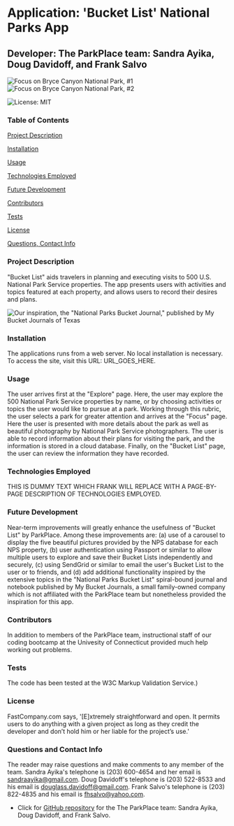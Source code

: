 # Application: 'Bucket List' National Parks App

## Developer: The ParkPlace team: Sandra Ayika, Doug Davidoff, and Frank Salvo

![Focus on Bryce Canyon National Park, #1](https://user-images.githubusercontent.com/10477863/99843471-9bb20000-2b3f-11eb-8604-00a13a33b2f9.png)
![Focus on Bryce Canyon National Park, #2](https://user-images.githubusercontent.com/10477863/99843640-e3388c00-2b3f-11eb-9efe-3a1444c63357.png)

![License: MIT](http://img.shields.io/static/v1?label=License&message=MIT&color=orange) 

### Table of Contents
[Project Description](#project-description)

[Installation](#installation)

[Usage](#usage)

[Technologies Employed](#technologies-employed)

[Future Development](#future-development)

[Contributors](#contributors)

[Tests](#tests)

[License](#license)

[Questions, Contact Info](#questions-and-contact-info)

### Project Description
 "Bucket List" aids travelers in planning and executing visits to 500 U.S. National Park Service properties. The app presents users with activities and topics featured at each property, and allows users to record their desires and plans.

 ![Our inspiration, the "National Parks Bucket Journal," published by My Bucket Journals of Texas](https://user-images.githubusercontent.com/10477863/99752348-28ae7800-2ab2-11eb-9dde-135b4f3b7ab6.png)
 
### Installation
 The applications runs from a web server. No local installation is necessary. To access the site, visit this URL: URL_GOES_HERE.

### Usage
 The user arrives first at the "Explore" page. Here, the user may explore the 500 National Park Service properties by name, or by choosing activities or topics the user would like to pursue at a park. Working through this rubric, the user selects a park for greater attention and arrives at the "Focus" page. Here the user is presented with more details about the park as well as beautiful photography by National Park Service photographers. The user is able to record information about their plans for visiting the park, and the information is stored in a cloud database. Finally, on the "Bucket List" page, the user can review the information they have recorded. 

### Technologies Employed
 THIS IS DUMMY TEXT WHICH FRANK WILL REPLACE WITH A PAGE-BY-PAGE DESCRIPTION OF TECHNOLOGIES EMPLOYED.
 
### Future Development
 Near-term improvements will greatly enhance the usefulness of "Bucket List" by ParkPlace. Among these improvements are: (a) use of a carousel to display the five beautiful pictures provided by the NPS database for each NPS property, (b) user authentication using Passport or similar to allow multiple users to explore and save their Bucket Lists independently and securely, (c) using SendGrid or similar to email the user's Bucket List to the user or to friends, and (d) add additional functionality inspired by the extensive topics in the "National Parks Bucket List" spiral-bound journal and notebook published by My Bucket Journals, a small family-owned company which is not affiliated with the ParkPlace team but nonetheless provided the inspiration for this app.

### Contributors
 In addition to members of the ParkPlace team, instructional staff of our coding bootcamp at the Univesity of Connecticut provided much help working out problems.

### Tests
 The code has been tested at the W3C Markup Validation Service.)

### License
 FastCompany.com says, '[E]xtremely straightforward and open. It permits users to do anything with a given project as long as they credit the developer and don’t hold him or her liable for the project’s use.'

### Questions and Contact Info
 The reader may raise questions and make comments to any member of the team. Sandra Ayika's telephone is (203) 600-4654 and her email is sandraayika@gmail.com. Doug Davidoff's telephone is (203) 522-8533 and his email is douglass.davidoff@gmail.com. Frank Salvo's telephone is (203) 822-4835 and his email is fhsalvo@yahoo.com.
 * Click for [GitHub repository](https://github.com/lorjoh/bucketList) for the The ParkPlace team: Sandra Ayika, Doug Davidoff, and Frank Salvo.
